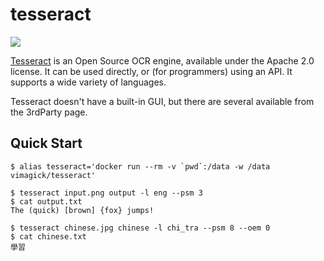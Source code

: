 tesseract
=========

![](https://badge.imagelayers.io/vimagick/tesseract:latest.svg)

[Tesseract][1] is an Open Source OCR engine, available under the Apache 2.0
license. It can be used directly, or (for programmers) using an API. It
supports a wide variety of languages.

Tesseract doesn't have a built-in GUI, but there are several available from the
3rdParty page.

Quick Start
-----------

```
$ alias tesseract='docker run --rm -v `pwd`:/data -w /data vimagick/tesseract'

$ tesseract input.png output -l eng --psm 3
$ cat output.txt
The (quick) [brown] {fox} jumps!

$ tesseract chinese.jpg chinese -l chi_tra --psm 8 --oem 0
$ cat chinese.txt
學習
```

[1]: https://github.com/tesseract-ocr/tesseract
